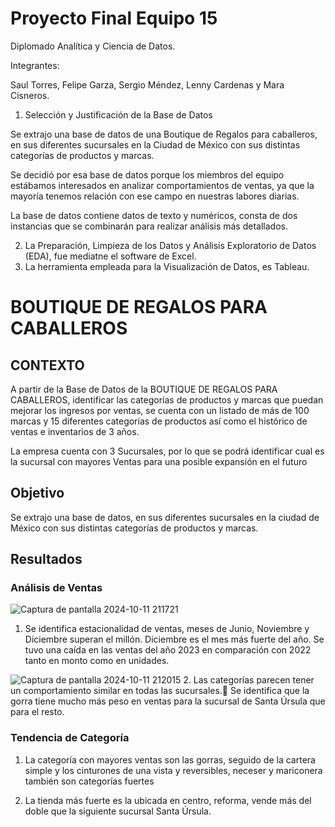 # Proyecto Final Equipo 15
Diplomado Analítica y Ciencia de Datos.

Integrantes: 

Saul Torres, Felipe Garza, Sergio Méndez, Lenny Cardenas y Mara Cisneros.

              
1. Selección y Justificación de la Base de Datos

  Se extrajo una base de datos de una Boutique de Regalos para caballeros, en sus diferentes sucursales en la Ciudad de México con sus distintas categorías de productos y marcas.

  Se decidió por esa base de datos porque los miembros del equipo estábamos interesados en analizar comportamientos de ventas, ya que la mayoría tenemos relación con ese campo en nuestras labores diarias.

  La base de datos contiene datos de texto y numéricos, consta de dos instancias que se combinarán para realizar análisis más detallados.

2. La Preparación, Limpieza de los Datos y Análisis Exploratorio de Datos (EDA), fue mediatne el software de Excel.
3. La herramienta empleada para la Visualización de Datos, es Tableau.
 
# BOUTIQUE DE REGALOS PARA CABALLEROS

## CONTEXTO

A partir de la Base de Datos de la BOUTIQUE DE REGALOS PARA CABALLEROS, identificar las categorías de productos y marcas que puedan mejorar los ingresos por ventas, se cuenta con un listado de más de 100 marcas y 15 diferentes categorías de productos así como el histórico de ventas e inventarios de 3 años.

La empresa cuenta con 3 Sucursales, por lo que se podrá identificar cual es la sucursal con mayores Ventas para una posible expansión en el futuro

## Objetivo

Se extrajo una base de datos, en sus diferentes sucursales en la ciudad de México con sus distintas categorías de productos y marcas.

## Resultados

 
### Análisis de Ventas

  
![Captura de pantalla 2024-10-11 211721](https://github.com/user-attachments/assets/2e7beb86-dfb8-4910-8f96-e067db8e8f92)
1. Se identifica estacionalidad de ventas, meses de Junio, Noviembre y Diciembre superan el millón. Diciembre es el mes más fuerte del año. Se tuvo una caída en las ventas del año 2023 en comparación con 2022 tanto en monto como en unidades.
 
 
![Captura de pantalla 2024-10-11 212015](https://github.com/user-attachments/assets/0e977205-9627-47b8-97e6-77e951ef5b72)
2. Las categorías parecen tener un comportamiento similar en todas las sucursales.
Se identifica que la gorra tiene mucho más peso en ventas para la sucursal de Santa Úrsula que para el resto.


   
### Tendencia de Categoría

1. La categoría con mayores ventas son las gorras, seguido de la cartera simple y los cinturones de una vista y reversibles, neceser y mariconera también son categorías fuertes



2. La tienda más fuerte es la ubicada en centro, reforma, vende más del doble que la siguiente sucursal Santa Úrsula.





